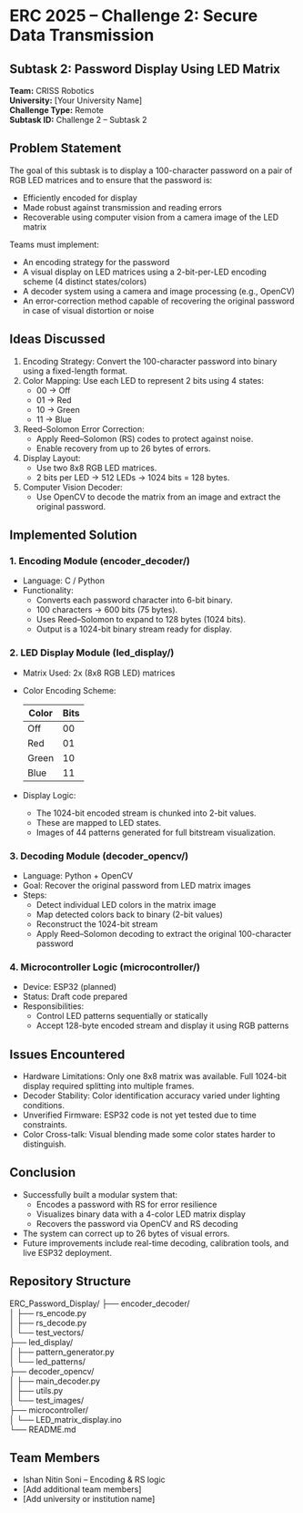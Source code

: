 # ERC 2025 – Challenge 2: Secure Data Transmission
## Subtask 2: Password Display Using LED Matrix
**Team:** CRISS Robotics  
**University:** [Your University Name]  
**Challenge Type:** Remote  
**Subtask ID:** Challenge 2 – Subtask 2

## Problem Statement

The goal of this subtask is to display a 100-character password on a pair of RGB LED matrices and to ensure that the password is:
- Efficiently encoded for display
- Made robust against transmission and reading errors
- Recoverable using computer vision from a camera image of the LED matrix

Teams must implement:
- An encoding strategy for the password
- A visual display on LED matrices using a 2-bit-per-LED encoding scheme (4 distinct states/colors)
- A decoder system using a camera and image processing (e.g., OpenCV)
- An error-correction method capable of recovering the original password in case of visual distortion or noise

## Ideas Discussed

1. Encoding Strategy: Convert the 100-character password into binary using a fixed-length format.
2. Color Mapping: Use each LED to represent 2 bits using 4 states:
   - 00 → Off  
   - 01 → Red  
   - 10 → Green  
   - 11 → Blue  
3. Reed–Solomon Error Correction:
   - Apply Reed–Solomon (RS) codes to protect against noise.
   - Enable recovery from up to 26 bytes of errors.
4. Display Layout:
   - Use two 8x8 RGB LED matrices.
   - 2 bits per LED → 512 LEDs → 1024 bits = 128 bytes.
5. Computer Vision Decoder:
   - Use OpenCV to decode the matrix from an image and extract the original password.

## Implemented Solution

### 1. Encoding Module (encoder_decoder/)

- Language: C / Python  
- Functionality:  
   - Converts each password character into 6-bit binary.
   - 100 characters → 600 bits (75 bytes).
   - Uses Reed–Solomon to expand to 128 bytes (1024 bits).
   - Output is a 1024-bit binary stream ready for display.

### 2. LED Display Module (led_display/)

- Matrix Used: 2x (8x8 RGB LED) matrices  
- Color Encoding Scheme:

  | Color | Bits |
  |-------|------|
  | Off   | 00   |
  | Red   | 01   |
  | Green | 10   |
  | Blue  | 11   |

- Display Logic:
   - The 1024-bit encoded stream is chunked into 2-bit values.
   - These are mapped to LED states.
   - Images of 44 patterns generated for full bitstream visualization.

### 3. Decoding Module (decoder_opencv/)

- Language: Python + OpenCV  
- Goal: Recover the original password from LED matrix images  
- Steps:
   - Detect individual LED colors in the matrix image
   - Map detected colors back to binary (2-bit values)
   - Reconstruct the 1024-bit stream
   - Apply Reed–Solomon decoding to extract the original 100-character password

### 4. Microcontroller Logic (microcontroller/)

- Device: ESP32 (planned)
- Status: Draft code prepared  
- Responsibilities:
   - Control LED patterns sequentially or statically
   - Accept 128-byte encoded stream and display it using RGB patterns

## Issues Encountered

- Hardware Limitations: Only one 8x8 matrix was available. Full 1024-bit display required splitting into multiple frames.
- Decoder Stability: Color identification accuracy varied under lighting conditions.
- Unverified Firmware: ESP32 code is not yet tested due to time constraints.
- Color Cross-talk: Visual blending made some color states harder to distinguish.

## Conclusion

- Successfully built a modular system that:
   - Encodes a password with RS for error resilience  
   - Visualizes binary data with a 4-color LED matrix display  
   - Recovers the password via OpenCV and RS decoding  
- The system can correct up to 26 bytes of visual errors.
- Future improvements include real-time decoding, calibration tools, and live ESP32 deployment.

## Repository Structure

ERC_Password_Display/
├── encoder_decoder/        
│   ├── rs_encode.py  
│   ├── rs_decode.py  
│   └── test_vectors/  
├── led_display/            
│   ├── pattern_generator.py  
│   └── led_patterns/  
├── decoder_opencv/         
│   ├── main_decoder.py  
│   ├── utils.py  
│   └── test_images/  
├── microcontroller/        
│   └── LED_matrix_display.ino  
└── README.md

## Team Members

- Ishan Nitin Soni – Encoding & RS logic
- [Add additional team members]
- [Add university or institution name]